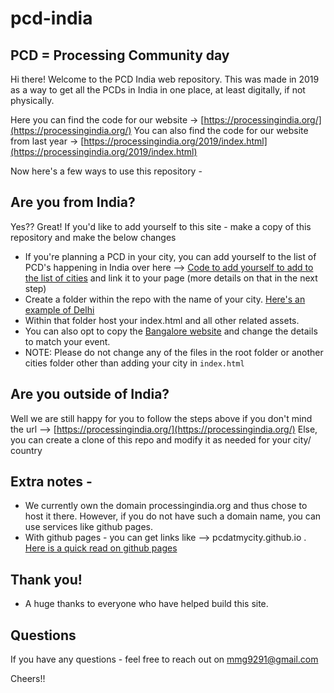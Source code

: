 # pcd-india
## PCD = Processing Community day

Hi there! Welcome to the PCD India web repository. This was made in 2019 as a way to get all the PCDs in India in one place, at least digitally, if not physically.

Here you can find the code for our website -> [https://processingindia.org/](https://processingindia.org/) 
You can also find the code for our website from last year -> [https://processingindia.org/2019/index.html](https://processingindia.org/2019/index.html)

Now here's a few ways to use this repository - 

## Are you from India? 
Yes?? Great! 
If you'd like to add yourself to this site - make a copy of this repository and make the below changes
* If you're planning a PCD in your city, you can add yourself to the list of PCD's happening in India over here -->
[Code to add yourself to add to the list of cities](https://github.com/MathuraMG/pcd-india/blob/master/index.html#L82) and link it to your page (more details on that in the next step)
* Create a folder within the repo with the name of your city. [Here's an example of Delhi](https://github.com/MathuraMG/pcd-india/tree/master/delhi)
* Within that folder host your index.html and all other related assets.
* You can also opt to copy the [Bangalore website](https://github.com/MathuraMG/pcd-india/blob/master/bangalore.html) and change the details to match your event.
* NOTE: Please do not change any of the files in the root folder or another cities folder other than adding your city in `index.html`

## Are you outside of India?
Well we are still happy for you to follow the steps above if you don't mind the url --> [https://processingindia.org/](https://processingindia.org/) 
Else, you can create a clone of this repo and modify it as needed for your city/ country

## Extra notes - 
* We currently own the domain processingindia.org and thus chose to host it there. However, if you do not have such a domain name, you can use services like github pages.
* With github pages - you can get links like --> pcdatmycity.github.io . [Here is a quick read on github pages](https://help.github.com/en/github/working-with-github-pages/creating-a-github-pages-site)

## Thank you!
* A huge thanks to everyone who have helped build this site.

## Questions
If you have any questions - feel free to reach out on mmg9291@gmail.com

Cheers!!
